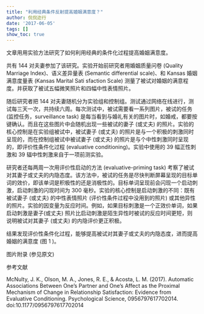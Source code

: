 ```yaml
---
title: "利用经典条件反射提高婚姻满意度？"
author: 侃侃迩行
date: '2017-06-05'
tags: []
show_toc: true
---
```


文章用用实验方法研究了如何利用经典的条件化过程提高婚姻满意度。

共有 144 对夫妻参加了该研究。实验开始前研究者用婚姻质量问卷 (Quality Marriage Index)、语义差异量表 (Semantic differential scale)、和 Kansas 婚姻满意度量表 (Kansas Marital Sati sfaction Scale) 测量了被试对婚姻的满意程度。并获取了被试五幅微笑照片和四幅中性表情照片。

随后研究者把 144 对夫妻随机分为实验组和控制组。测试通过网络在线进行，测试每三天一次，共持续六周。每次测试中，被试需要看一系列图片，被试的任务 (监控任务，surveillance task) 是每当看到与婚礼有关的图片时，如婚戒，都要按键确认。而且在这些图片中会随机出现一些被试的妻子 (或丈夫) 的照片。实验的核心控制是在实验组被试中，被试妻子 (或丈夫) 的照片是与一个积极的刺激同时呈现的，而在控制组被试中被试妻子 (或丈夫) 的照片是与个中性刺激同时呈现的，即评价性条件化过程 (evaluative conditioning)。实验中使用的 39 幅正性刺激和 39 辐中性刺激来自于一项前测实验。

研究者还每两周一次用评价性启动的方法 (evaluative-priming task) 考察了被试对其妻子或丈夫的内隐态度。该方法中，被试的任务是尽快判断屏幕呈现的目标单词的效价，即该单词是积极性的还是消极性的。目标单词呈现前会闪现一个启动刺激，启动刺激的闪现时间为 300 毫秒。实验的核心控制是启动刺激的不同：既有被试妻子 (或丈夫) 的中性表情照片 (评价性条件过程中没用到的照片) 或其他异性的照片。实验的因变量为反应时间。例如，如果目标刺激是一个正效价单词，如果启动刺激是妻子(或丈夫) 照片比启动刺激是陌生异性时被试的反应时间更短，则说明被试对其妻子 (或丈夫) 的内隐评价更正积极。

结果发现评价性条件化过程，能够提高被试对其妻子或丈夫的内隐态度，进而提高婚姻的满意度 (图 1 )。

图片附录
(参见原文)

参考文献

McNulty, J. K., Olson, M. A., Jones, R. E., & Acosta, L. M. (2017). Automatic Associations Between One’s Partner and One’s Affect as the Proximal Mechanism of Change in Relationship Satisfaction: Evidence from Evaluative Conditioning. Psychological Science, 0956797617702014. doi:10.1177/0956797617702014